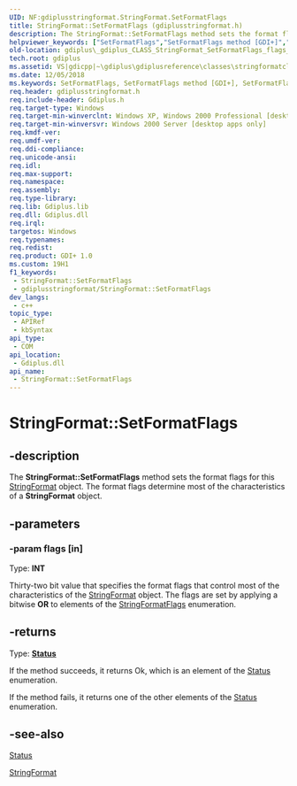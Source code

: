 ```yaml
---
UID: NF:gdiplusstringformat.StringFormat.SetFormatFlags
title: StringFormat::SetFormatFlags (gdiplusstringformat.h)
description: The StringFormat::SetFormatFlags method sets the format flags for this StringFormat object. The format flags determine most of the characteristics of a StringFormat object.
helpviewer_keywords: ["SetFormatFlags","SetFormatFlags method [GDI+]","SetFormatFlags method [GDI+]","StringFormat class","StringFormat class [GDI+]","SetFormatFlags method","StringFormat.SetFormatFlags","StringFormat::SetFormatFlags","_gdiplus_CLASS_StringFormat_SetFormatFlags_flags_","gdiplus._gdiplus_CLASS_StringFormat_SetFormatFlags_flags_"]
old-location: gdiplus\_gdiplus_CLASS_StringFormat_SetFormatFlags_flags_.htm
tech.root: gdiplus
ms.assetid: VS|gdicpp|~\gdiplus\gdiplusreference\classes\stringformatclass\stringformatmethods\setformatflags.htm
ms.date: 12/05/2018
ms.keywords: SetFormatFlags, SetFormatFlags method [GDI+], SetFormatFlags method [GDI+],StringFormat class, StringFormat class [GDI+],SetFormatFlags method, StringFormat.SetFormatFlags, StringFormat::SetFormatFlags, _gdiplus_CLASS_StringFormat_SetFormatFlags_flags_, gdiplus._gdiplus_CLASS_StringFormat_SetFormatFlags_flags_
req.header: gdiplusstringformat.h
req.include-header: Gdiplus.h
req.target-type: Windows
req.target-min-winverclnt: Windows XP, Windows 2000 Professional [desktop apps only]
req.target-min-winversvr: Windows 2000 Server [desktop apps only]
req.kmdf-ver: 
req.umdf-ver: 
req.ddi-compliance: 
req.unicode-ansi: 
req.idl: 
req.max-support: 
req.namespace: 
req.assembly: 
req.type-library: 
req.lib: Gdiplus.lib
req.dll: Gdiplus.dll
req.irql: 
targetos: Windows
req.typenames: 
req.redist: 
req.product: GDI+ 1.0
ms.custom: 19H1
f1_keywords:
 - StringFormat::SetFormatFlags
 - gdiplusstringformat/StringFormat::SetFormatFlags
dev_langs:
 - c++
topic_type:
 - APIRef
 - kbSyntax
api_type:
 - COM
api_location:
 - Gdiplus.dll
api_name:
 - StringFormat::SetFormatFlags
---
```


# StringFormat::SetFormatFlags


## -description

The <b>StringFormat::SetFormatFlags</b> method sets the format flags for this 
			<a href="/windows/desktop/api/gdiplusstringformat/nl-gdiplusstringformat-stringformat">StringFormat</a> object. The format flags determine most of the characteristics of a 
			<b>StringFormat</b> object.

## -parameters

### -param flags [in]

Type: <b>INT</b>

Thirty-two bit value that specifies the format flags that control most of the characteristics of the 
					<a href="/windows/desktop/api/gdiplusstringformat/nl-gdiplusstringformat-stringformat">StringFormat</a> object. The flags are set by applying a bitwise 
					<b>OR</b> to elements of the 
					<a href="/windows/desktop/api/gdiplusenums/ne-gdiplusenums-stringformatflags">StringFormatFlags</a> enumeration.

## -returns

Type: <b><a href="/windows/desktop/api/gdiplustypes/ne-gdiplustypes-status">Status</a></b>

If the method succeeds, it returns Ok, which is an element of the <a href="/windows/desktop/api/gdiplustypes/ne-gdiplustypes-status">Status</a> enumeration.

If the method fails, it returns one of the other elements of the <a href="/windows/desktop/api/gdiplustypes/ne-gdiplustypes-status">Status</a> enumeration.

## -see-also

<a href="/windows/desktop/api/gdiplustypes/ne-gdiplustypes-status">Status</a>



<a href="/windows/desktop/api/gdiplusstringformat/nl-gdiplusstringformat-stringformat">StringFormat</a>

